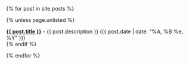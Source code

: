 <ul style="list-style-type: none; padding: 0px;">
{% for post in site.posts %}

  {% unless page.unlisted %}
  <li style='margin-top: .5em;'>
    <b><a href="{{ post.url | absolute_url }}">{{ post.title }}</a></b> - {{ post.description }}
    ({{ post.date | date: "%A, %B %e, %Y" }})
  </li>
  {% endif %}

{% endfor %}
</ul>